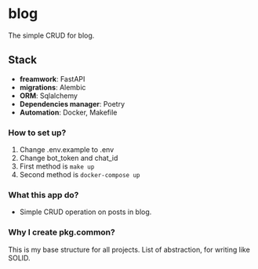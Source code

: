 # blog

The simple CRUD for blog.

## Stack

- **freamwork**: FastAPI
- **migrations**: Alembic
- **ORM**: Sqlalchemy
- **Dependencies manager**: Poetry
- **Automation**: Docker, Makefile

### How to set up?
1) Change .env.example to .env
2) Change bot_token and chat_id
3) First method is `make up`
4) Second method is `docker-compose up`

### What this app do?

- Simple CRUD operation on posts in blog.

### Why I create pkg.common?

This is my base structure for all projects. 
List of abstraction, for writing like SOLID.

